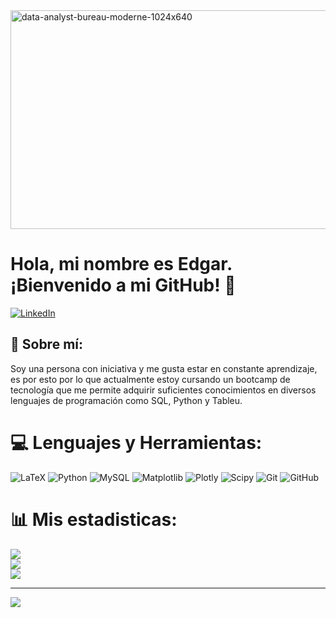 <img width="900" height="350" alt="data-analyst-bureau-moderne-1024x640" src="https://github.com/user-attachments/assets/e5dcd923-4239-4712-ad00-32511bc8bc84" />

# Hola, mi nombre es Edgar. ¡Bienvenido a mi GitHub! 👋


[![LinkedIn](https://img.shields.io/badge/LinkedIn-%230077B5.svg?logo=linkedin&logoColor=white)](https://www.linkedin.com/in/edgar-mil%C3%A1n/)

## 💫 Sobre mí:
Soy una persona con iniciativa y me gusta estar en constante aprendizaje, es por esto por lo que actualmente estoy cursando un bootcamp de tecnología que me permite adquirir suficientes conocimientos en diversos lenguajes de programación como SQL, Python y Tableu.



# 💻 Lenguajes y Herramientas:
![LaTeX](https://img.shields.io/badge/latex-%23008080.svg?style=for-the-badge&logo=latex&logoColor=white) ![Python](https://img.shields.io/badge/python-3670A0?style=for-the-badge&logo=python&logoColor=ffdd54) ![MySQL](https://img.shields.io/badge/mysql-4479A1.svg?style=for-the-badge&logo=mysql&logoColor=white) ![Matplotlib](https://img.shields.io/badge/Matplotlib-%23ffffff.svg?style=for-the-badge&logo=Matplotlib&logoColor=black) ![Plotly](https://img.shields.io/badge/Plotly-%233F4F75.svg?style=for-the-badge&logo=plotly&logoColor=white) ![Scipy](https://img.shields.io/badge/SciPy-%230C55A5.svg?style=for-the-badge&logo=scipy&logoColor=%white) ![Git](https://img.shields.io/badge/git-%23F05033.svg?style=for-the-badge&logo=git&logoColor=white) ![GitHub](https://img.shields.io/badge/github-%23121011.svg?style=for-the-badge&logo=github&logoColor=white)
# 📊 Mis estadisticas:
![](https://github-readme-stats.vercel.app/api?username=EdgarMC23&theme=vue-dark&hide_border=false&include_all_commits=false&count_private=false)<br/>
![](https://nirzak-streak-stats.vercel.app/?user=EdgarMC23&theme=vue-dark&hide_border=false)<br/>
![](https://github-readme-stats.vercel.app/api/top-langs/?username=EdgarMC23&theme=vue-dark&hide_border=false&include_all_commits=false&count_private=false&layout=compact)

---
[![](https://visitcount.itsvg.in/api?id=EdgarMC23&icon=0&color=0)](https://visitcount.itsvg.in)


<!-- Proudly created with GPRM ( https://gprm.itsvg.in ) -->

<!--![OIP (1)](https://github.com/user-attachments/assets/ccdecd3b-ae4f-44d3-b57e-cd07bbda50b0)
![OIP (1)](https://github.com/user-attachments/assets/e379341b-13c7-4f7e-9586-9a044042def0)

**EdgarMC23/EdgarMC23** is a ✨ _special_ ✨ repository because its `README.md` (this file) appears on your GitHub profile.

Here are some ideas to get you started:

- 🔭 I’m currently working on ...
- 🌱 I’m currently learning ...
- 👯 I’m looking to collaborate on ...
- 🤔 I’m looking for help with ...
- 💬 Ask me about ...
- 📫 How to reach me: ...
- 😄 Pronouns: ...
- ⚡ Fun fact: ...![OIP (1)](https://github.com/user-attachments/assets/514550c3-bff8-4ddb-83d1-abee33e93258)

-->
